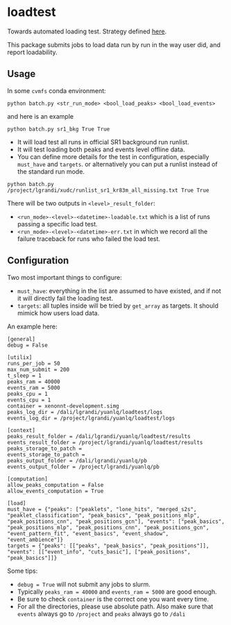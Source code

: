 # loadtest
Towards automated loading test. Strategy defined [here](https://xe1t-wiki.lngs.infn.it/doku.php?id=lanqing:sr1_loading_test).

This package submits jobs to load data run by run in the way user did, and report loadability.

## Usage
In some `cvmfs` conda environment:
```
python batch.py <str_run_mode> <bool_load_peaks> <bool_load_events>
```
and here is an example
```
python batch.py sr1_bkg True True
```
- It will load test all runs in official SR1 background run runlist.
- It will test loading both peaks and events level offline data.
- You can define more details for the test in configuration, especially `must_have` and `targets`.
or alternatively you can put a runlist instead of the standard run mode.
```
python batch.py /project/lgrandi/xudc/runlist_sr1_kr83m_all_missing.txt True True
```

There will be two outputs in `<level>_result_folder`:
- `<run_mode>-<level>-<datetime>-loadable.txt` which is a list of runs passing a specific load test.
- `<run_mode>-<level>-<datetime>-err.txt` in which we record all the failure traceback for runs who failed the load test.

## Configuration
Two most important things to configure:
- `must_have`: everything in the list are assumed to have existed, and if not it will directly fail the loading test.
- `targets`: all tuples inside will be tried by `get_array` as targets. It should mimick how users load data.

An example here:
```
[general]
debug = False

[utilix]
runs_per_job = 50
max_num_submit = 200
t_sleep = 1
peaks_ram = 40000
events_ram = 5000
peaks_cpu = 1
events_cpu = 1
container = xenonnt-development.simg
peaks_log_dir = /dali/lgrandi/yuanlq/loadtest/logs
events_log_dir = /project/lgrandi/yuanlq/loadtest/logs

[context]
peaks_result_folder = /dali/lgrandi/yuanlq/loadtest/results
events_result_folder = /project/lgrandi/yuanlq/loadtest/results
peaks_storage_to_patch =
events_storage_to_patch =
peaks_output_folder = /dali/lgrandi/yuanlq/pb
events_output_folder = /project/lgrandi/yuanlq/pb

[computation]
allow_peaks_computation = False
allow_events_computation = True

[load]
must_have = {"peaks": ["peaklets", "lone_hits", "merged_s2s", "peaklet_classification", "peak_basics", "peak_positions_mlp", "peak_positions_cnn", "peak_positions_gcn"], "events": ["peak_basics", "peak_positions_mlp", "peak_positions_cnn", "peak_positions_gcn", "event_pattern_fit", "event_basics", "event_shadow", "event_ambience"]}
targets = {"peaks": [["peaks", "peak_basics", "peak_positions"]], "events": [["event_info", "cuts_basic"], ["peak_positions", "peak_basics"]]}
```
Some tips:
- `debug = True` will not submit any jobs to slurm.
- Typically `peaks_ram = 40000` and `events_ram = 5000` are good enough.
- Be sure to check `container` is the correct one you want every time.
- For all the directories, please use absolute path. Also make sure that `events` always go to `/project` and `peaks` always go to `/dali`
